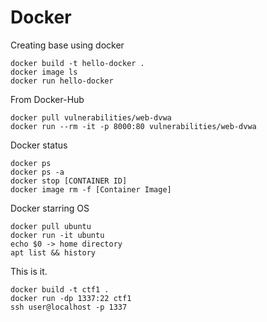 # Docker

Creating base using docker
```
docker build -t hello-docker .
docker image ls
docker run hello-docker
```
From Docker-Hub

```
docker pull vulnerabilities/web-dvwa
docker run --rm -it -p 8000:80 vulnerabilities/web-dvwa
```
Docker status 
```
docker ps
docker ps -a
docker stop [CONTAINER ID]
docker image rm -f [Container Image]
```
Docker starring OS

```
docker pull ubuntu
docker run -it ubuntu
echo $0 -> home directory
apt list && history
```

This is it.

```
docker build -t ctf1 .
docker run -dp 1337:22 ctf1
ssh user@localhost -p 1337
```
